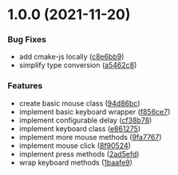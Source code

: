 # 1.0.0 (2021-11-20)


### Bug Fixes

* add cmake-js locally ([c8e6bb9](https://github.com/developer239/macos-keyboard-mouse/commit/c8e6bb90ea83bdaf9fb73ed08b65627157eacff6))
* simplify type conversion ([a5462c8](https://github.com/developer239/macos-keyboard-mouse/commit/a5462c893646927e97296e055831d3e84c90712b))


### Features

* create basic mouse class ([94d86bc](https://github.com/developer239/macos-keyboard-mouse/commit/94d86bc69b7cf62a993c2b453c735e6ad1eb0a9c))
* implement basic keyboard wrapper ([f856ce7](https://github.com/developer239/macos-keyboard-mouse/commit/f856ce778d26b24e09a512b34a984414e4e77d04))
* implement configurable delay ([cf38b78](https://github.com/developer239/macos-keyboard-mouse/commit/cf38b78848476bf5f54e61b1ad6ded55972077df))
* implement keyboard class ([e861275](https://github.com/developer239/macos-keyboard-mouse/commit/e861275162e267b37f68640abc8861be336f1f80))
* implement more mouse methods ([9fa7767](https://github.com/developer239/macos-keyboard-mouse/commit/9fa77672ecec32246e4d3aae557caf8f28fdc123))
* implement mouse click ([8f90524](https://github.com/developer239/macos-keyboard-mouse/commit/8f905244e1368db6d592975a4eb82759bc6a280b))
* implement press methods ([2ad5efd](https://github.com/developer239/macos-keyboard-mouse/commit/2ad5efdf42e084002f747b6ac1c0bdc06c31ce2d))
* wrap keyboard methods ([1baafe9](https://github.com/developer239/macos-keyboard-mouse/commit/1baafe9f5f5625a5c9c95e3b98e75e9acf923686))
